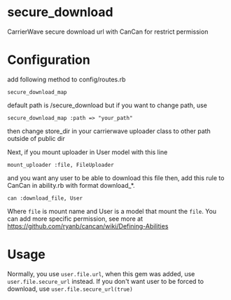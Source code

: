 secure_download
===============

CarrierWave secure download url with CanCan for restrict permission

# Configuration
add following method to config/routes.rb

    secure_download_map

default path is /secure_download but if you want to change path, use 

    secure_download_map :path => "your_path"

then change store_dir in your carrierwave uploader class to other path
outside of public dir

Next, if you mount uploader in User model with this line

    mount_uploader :file, FileUploader

and you want any user to be able to download this file then,
add this rule to CanCan in ability.rb with format download_*.

    can :download_file, User

Where `file` is mount name and User is a model that mount the `file`.
You can add more specific permission, see more at https://github.com/ryanb/cancan/wiki/Defining-Abilities

# Usage
Normally, you use `user.file.url`, when this gem was added, use `user.file.secure_url` instead.
If you don't want user to be forced to download, use `user.file.secure_url(true)`